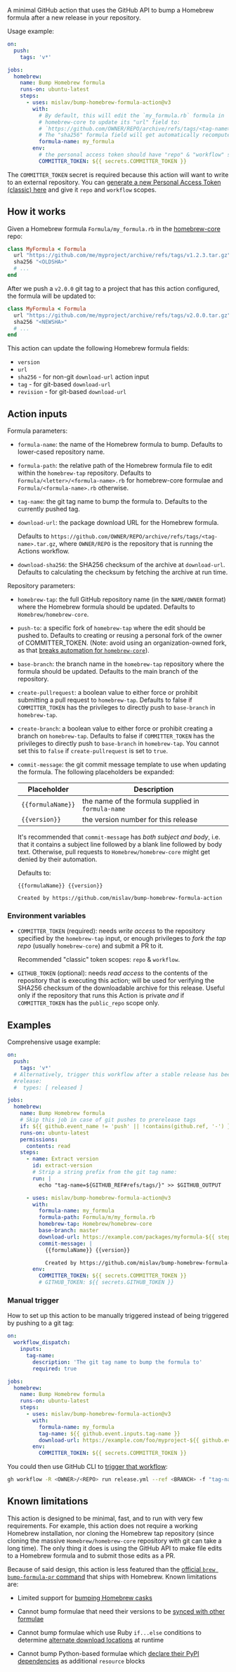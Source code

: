 A minimal GitHub action that uses the GitHub API to bump a Homebrew formula
after a new release in your repository.

Usage example:

```yml
on:
  push:
    tags: 'v*'

jobs:
  homebrew:
    name: Bump Homebrew formula
    runs-on: ubuntu-latest
    steps:
      - uses: mislav/bump-homebrew-formula-action@v3
        with:
          # By default, this will edit the `my_formula.rb` formula in
          # homebrew-core to update its "url" field to:
          # `https://github.com/OWNER/REPO/archive/refs/tags/<tag-name>.tar.gz`
          # The "sha256" formula field will get automatically recomputed.
          formula-name: my_formula
        env:
          # the personal access token should have "repo" & "workflow" scopes
          COMMITTER_TOKEN: ${{ secrets.COMMITTER_TOKEN }}
```

The `COMMITTER_TOKEN` secret is required because this action will want to write
to an external repository. You can [generate a new Personal Access Token (classic)
here](https://github.com/settings/tokens) and give it `repo` and `workflow` scopes.

## How it works

Given a Homebrew formula `Formula/my_formula.rb` in the
[homebrew-core](https://github.com/Homebrew/homebrew-core) repo:

```rb
class MyFormula < Formula
  url "https://github.com/me/myproject/archive/refs/tags/v1.2.3.tar.gz"
  sha256 "<OLDSHA>"
  # ...
end
```

After we push a `v2.0.0` git tag to a project that has this action configured,
the formula will be updated to:

```rb
class MyFormula < Formula
  url "https://github.com/me/myproject/archive/refs/tags/v2.0.0.tar.gz"
  sha256 "<NEWSHA>"
  # ...
end
```

This action can update the following Homebrew formula fields:

- `version`
- `url`
- `sha256` - for non-git `download-url` action input
- `tag` - for git-based `download-url`
- `revision` - for git-based `download-url`

## Action inputs

Formula parameters:

- `formula-name`: the name of the Homebrew formula to bump. Defaults to
  lower-cased repository name.

- `formula-path`: the relative path of the Homebrew formula file to edit within the `homebrew-tap` repository. Defaults to
  `Formula/<letter>/<formula-name>.rb` for homebrew-core formulae and `Formula/<formula-name>.rb` otherwise.

- `tag-name`: the git tag name to bump the formula to. Defaults to the
  currently pushed tag.

- `download-url`: the package download URL for the Homebrew formula.

  Defaults to `https://github.com/OWNER/REPO/archive/refs/tags/<tag-name>.tar.gz`, where `OWNER/REPO` is the repository that is running the Actions workflow.

- `download-sha256`: the SHA256 checksum of the archive at `download-url`.
  Defaults to calculating the checksum by fetching the archive at run time.

Repository parameters:

- `homebrew-tap`: the full GitHub repository name (in the `NAME/OWNER` format) where the Homebrew formula should be updated. Defaults
  to `Homebrew/homebrew-core`.

- `push-to`: a specific fork of `homebrew-tap` where the edit should be pushed to.
  Defaults to creating or reusing a personal fork of the owner of COMMITTER_TOKEN.
  (Note: avoid using an organization-owned fork, as that
  [breaks automation for `homebrew-core`](https://github.com/foxglove/mcap/issues/1063)).

- `base-branch`: the branch name in the `homebrew-tap` repository where the
  formula should be updated. Defaults to the main branch of the repository.

- `create-pullrequest`: a boolean value to either force or prohibit submitting
  a pull request to `homebrew-tap`. Defaults to false if `COMMITTER_TOKEN` has
  the privileges to directly push to `base-branch` in `homebrew-tap`.

- `create-branch`: a boolean value to either force or prohibit creating a
  branch on `homebrew-tap`. Defaults to false if `COMMITTER_TOKEN` has
  the privileges to directly push to `base-branch` in `homebrew-tap`.
  You cannot set this to `false` if `create-pullrequest` is set to `true`.

- `commit-message`: the git commit message template to use when updating the
  formula. The following placeholders be expanded:

  | Placeholder       | Description                                        |
  | ----------------- | -------------------------------------------------- |
  | `{{formulaName}}` | the name of the formula supplied in `formula-name` |
  | `{{version}}`     | the version number for this release                |

  It's recommended that `commit-message` has _both subject and body_, i.e. that
  it contains a subject line followed by a blank line followed by body text.
  Otherwise, pull requests to `Homebrew/homebrew-core` might get denied by
  their automation.

  Defaults to:

  ```
  {{formulaName}} {{version}}

  Created by https://github.com/mislav/bump-homebrew-formula-action
  ```

### Environment variables

- `COMMITTER_TOKEN` (required): needs _write access_ to the repository specified
  by the `homebrew-tap` input, or enough privileges to _fork the tap repo_
  (usually `homebrew-core`) and submit a PR to it.

  Recommended "classic" token scopes: `repo` & `workflow`.

- `GITHUB_TOKEN` (optional): needs _read access_ to the contents of the
  repository that is executing this action; will be used for verifying the
  SHA256 checksum of the downloadable archive for this release. Useful only if
  the repository that runs this Action is private _and_ if `COMMITTER_TOKEN` has
  the `public_repo` scope only.

## Examples

Comprehensive usage example:

```yml
on:
  push:
    tags: 'v*'
  # Alternatively, trigger this workflow after a stable release has been published:
  #release:
  #  types: [ released ]

jobs:
  homebrew:
    name: Bump Homebrew formula
    # Skip this job in case of git pushes to prerelease tags
    if: ${{ github.event_name != 'push' || !contains(github.ref, '-') }}
    runs-on: ubuntu-latest
    permissions:
      contents: read
    steps:
      - name: Extract version
        id: extract-version
        # Strip a string prefix from the git tag name:
        run: |
          echo "tag-name=${GITHUB_REF#refs/tags/}" >> $GITHUB_OUTPUT

      - uses: mislav/bump-homebrew-formula-action@v3
        with:
          formula-name: my_formula
          formula-path: Formula/m/my_formula.rb
          homebrew-tap: Homebrew/homebrew-core
          base-branch: master
          download-url: https://example.com/packages/myformula-${{ steps.extract-version.outputs.tag-name }}.tar.gz
          commit-message: |
            {{formulaName}} {{version}}

            Created by https://github.com/mislav/bump-homebrew-formula-action
        env:
          COMMITTER_TOKEN: ${{ secrets.COMMITTER_TOKEN }}
          # GITHUB_TOKEN: ${{ secrets.GITHUB_TOKEN }}
```

### Manual trigger

How to set up this action to be manually triggered instead of being triggered by
pushing to a git tag:

```yml
on:
  workflow_dispatch:
    inputs:
      tag-name:
        description: 'The git tag name to bump the formula to'
        required: true

jobs:
  homebrew:
    name: Bump Homebrew formula
    runs-on: ubuntu-latest
    steps:
      - uses: mislav/bump-homebrew-formula-action@v3
        with:
          formula-name: my_formula
          tag-name: ${{ github.event.inputs.tag-name }}
          download-url: https://example.com/foo/myproject-${{ github.event.inputs.tag-name }}.tar.gz
        env:
          COMMITTER_TOKEN: ${{ secrets.COMMITTER_TOKEN }}
```

You could then use GitHub CLI to [trigger that workflow](https://cli.github.com/manual/gh_workflow_run):

```sh
gh workflow -R <OWNER>/<REPO> run release.yml --ref <BRANCH> -f "tag-name=v1.2.3"
```

## Known limitations

This action is designed to be minimal, fast, and to run with very few
requirements. For example, this action does not require a working Homebrew
installation, nor cloning the Homebrew tap repository (since cloning the massive
`Homebrew/homebrew-core` repository with git can take a long time). The only
thing it does is using the GitHub API to make file edits to a Homebrew formula
and to submit those edits as a PR.

Because of said design, this action is less featured than the [official `brew
bump-formula-pr` command][1] that ships with Homebrew. Known limitations are:

- Limited support for [bumping Homebrew casks](https://github.com/mislav/bump-homebrew-formula-action/issues/42#issuecomment-1410441868)

- Cannot bump formulae that need their versions to be [synced with other formulae](https://github.com/mislav/bump-homebrew-formula-action/issues/44)

- Cannot bump formulae which use Ruby `if...else` conditions to determine [alternate download locations](https://github.com/mislav/bump-homebrew-formula-action/issues/5) at runtime

- Cannot bump Python-based formulae which [declare their PyPI dependencies](https://github.com/ansible/ansible-lint/pull/3812#issuecomment-1747105780) as additional `resource` blocks

[1]: https://docs.brew.sh/How-To-Open-a-Homebrew-Pull-Request#submit-a-new-version-of-an-existing-formula
